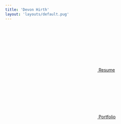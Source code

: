 ```yaml
---
title: 'Devon Hirth'
layout: 'layouts/default.pug'
---
```


<nav class="grid grid-cols-2 gap-3">
  <a class="btn py-8 m-0 justify-center" href="/resume"><svg class="icon mie-1" aria-hidden="true"><use xlink:href="#tabler-file-text"></use></svg> Resume</a> <a class="btn py-8 m-0 justify-center" href="/portfolio"><svg class="icon mie-1" aria-hidden="true"><use xlink:href="#tabler-folders"></use></svg> Portfolio</a>
</nav>